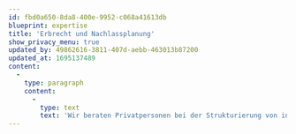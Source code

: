 ```yaml
---
id: fbd0a650-8da8-400e-9952-c068a41613db
blueprint: expertise
title: 'Erbrecht und Nachlassplanung'
show_privacy_menu: true
updated_by: 49862616-3811-407d-aebb-463013b87200
updated_at: 1695137489
content:
  -
    type: paragraph
    content:
      -
        type: text
        text: 'Wir beraten Privatpersonen bei der Strukturierung von in- und ausländischem Vermögen im Hinblick auf den Todesfall, bei der Gestaltung von Testamenten und Erbverträgen sowie bei der unternehmerischen und privaten Nachlassplanung. Ebenso betreuen wir Nachlässe als Willensvollstrecker oder Erbenvertreter. Ferner bieten wir individuelle Unterstützung und Beratung für Künstler/innen mit Blick auf ihren Nachlass oder wir begleiten Erben oder Erbengemeinschaften im bestmöglichen Umgang mit einem Künstlernachlass.'
---
```

